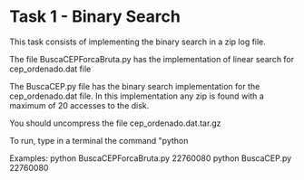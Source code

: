 # Task 1 - Binary Search

This task consists of implementing the binary search in a zip log file.

The file BuscaCEPForcaBruta.py has the implementation of linear search for cep_ordenado.dat file

The BuscaCEP.py file has the binary search implementation for the cep_ordenado.dat file. In this implementation any zip is found with a maximum of 20 accesses to the disk.

You should uncompress the file cep_ordenado.dat.tar.gz

To run, type in a terminal the command "python <filename> <zip>

Examples:
    python BuscaCEPForcaBruta.py 22760080
    python BuscaCEP.py 22760080
